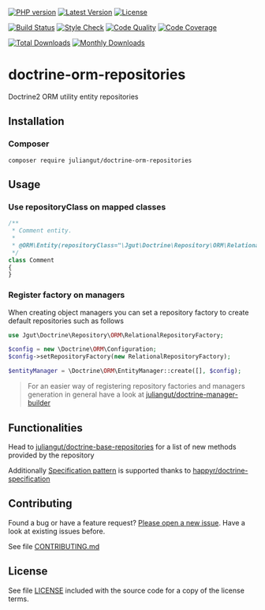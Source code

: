 [![PHP version](https://img.shields.io/badge/PHP-%3E%3D7.0-8892BF.svg?style=flat-square)](http://php.net)
[![Latest Version](https://img.shields.io/packagist/vpre/juliangut/doctrine-orm-repositories.svg?style=flat-square)](https://packagist.org/packages/juliangut/doctrine-orm-repositories)
[![License](https://img.shields.io/github/license/juliangut/doctrine-orm-repositories.svg?style=flat-square)](https://github.com/juliangut/doctrine-orm-repositories/blob/master/LICENSE)

[![Build Status](https://img.shields.io/travis/juliangut/doctrine-orm-repositories.svg?style=flat-square)](https://travis-ci.org/juliangut/doctrine-orm-repositories)
[![Style Check](https://styleci.io/repos/85766491/shield)](https://styleci.io/repos/85766491)
[![Code Quality](https://img.shields.io/scrutinizer/g/juliangut/doctrine-orm-repositories.svg?style=flat-square)](https://scrutinizer-ci.com/g/juliangut/doctrine-orm-repositories)
[![Code Coverage](https://img.shields.io/coveralls/juliangut/doctrine-orm-repositories.svg?style=flat-square)](https://coveralls.io/github/juliangut/doctrine-orm-repositories)

[![Total Downloads](https://img.shields.io/packagist/dt/juliangut/doctrine-orm-repositories.svg?style=flat-square)](https://packagist.org/packages/juliangut/doctrine-orm-repositories)
[![Monthly Downloads](https://img.shields.io/packagist/dm/juliangut/doctrine-orm-repositories.svg?style=flat-square)](https://packagist.org/packages/juliangut/doctrine-orm-repositories)

# doctrine-orm-repositories

Doctrine2 ORM utility entity repositories

## Installation

### Composer

```
composer require juliangut/doctrine-orm-repositories
```

## Usage

### Use repositoryClass on mapped classes

```php
/**
 * Comment entity.
 *
 * @ORM\Entity(repositoryClass="\Jgut\Doctrine\Repository\ORM\RelationalRepository")
 */
class Comment
{
}
```

### Register factory on managers

When creating object managers you can set a repository factory to create default repositories such as follows

```php
use Jgut\Doctrine\Repository\ORM\RelationalRepositoryFactory;

$config = new \Doctrine\ORM\Configuration;
$config->setRepositoryFactory(new RelationalRepositoryFactory);

$entityManager = \Doctrine\ORM\EntityManager::create([], $config);
```

> For an easier way of registering repository factories and managers generation in general have a look at [juliangut/doctrine-manager-builder](https://github.com/juliangut/doctrine-manager-builder)

## Functionalities

Head to [juliangut/doctrine-base-repositories](https://github.com/juliangut/doctrine-base-repositories) for a list of new methods provided by the repository

Additionally [Specification pattern](https://en.wikipedia.org/wiki/Specification_pattern) is supported thanks to [happyr/doctrine-specification](https://github.com/Happyr/Doctrine-Specification)

## Contributing

Found a bug or have a feature request? [Please open a new issue](https://github.com/juliangut/doctrine-orm-repositories/issues). Have a look at existing issues before.

See file [CONTRIBUTING.md](https://github.com/juliangut/doctrine-orm-repositories/blob/master/CONTRIBUTING.md)

## License

See file [LICENSE](https://github.com/juliangut/doctrine-orm-repositories/blob/master/LICENSE) included with the source code for a copy of the license terms.
